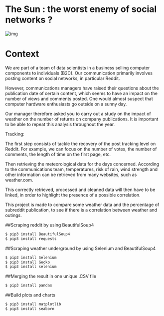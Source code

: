 The Sun : the worst enemy of social networks ?
================================================


![img](https://external-content.duckduckgo.com/iu/?u=http%3A%2F%2Ffondation-valentin-ribet.org%2Fwp-content%2Fuploads%2F2016%2F12%2Flogo-simplon.gif&f=1&nofb=1.png)

# Context 

We are part of a team of data scientists in a business selling computer components to individuals (B2C). Our communication primarily involves posting content on social networks, in particular Reddit.

However, communications managers have raised their questions about the publication date of certain content, which seems to have an impact on the number of views and comments posted. One would almost suspect that computer hardware enthusiasts go outside on a sunny day.

Our manager therefore asked you to carry out a study on the impact of weather on the number of returns on company publications. It is important to be able to repeat this analysis throughout the year.


Tracking:

The first step consists of tackle the recovery of the post tracking level on Reddit. For example, we can focus on the number of votes, the number of comments, the length of time on the first page, etc.

Then retrieving the meteorological data for the days concerned. According to the communications team, temperatures, risk of rain, wind strength and other information can be retrieved from many websites, such as weather.com.

This correctly retrieved, processed and cleaned data will then have to be linked, in order to highlight the presence of a possible correlation.


This project is made to compare some weather data and the percentage of subreddit publication, to see if there is a correlation between weather and outings.

##Scraping reddit by using BeautifulSoup4

```bash
$ pip3 install BeautifulSoup4
$ pip3 install requests
```


##Scraping weather underground by using Selenium and BeautifulSoup4

```bash
$ pip3 install Selenium
$ pip3 install Gecko
$ pip3 install selenium
```


##Merging the result in one unique .CSV file

```bash
$ pip3 install pandas

```


##Build plots and charts

```bash
$ pip3 install matplotlib
$ pip3 install seaborn

```
